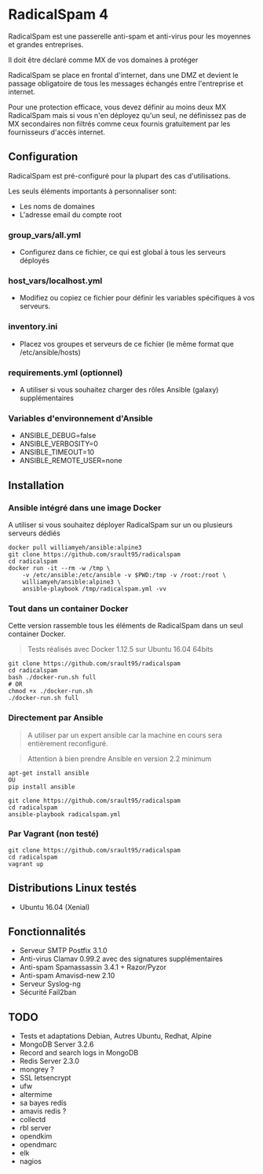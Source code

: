 # RadicalSpam 4

RadicalSpam est une passerelle anti-spam et anti-virus pour les moyennes et grandes entreprises.

Il doit être déclaré comme MX de vos domaines à protéger

RadicalSpam se place en frontal d'internet, dans une DMZ et devient le passage obligatoire de tous les messages échangés entre l'entreprise et internet.

Pour une protection efficace, vous devez définir au moins deux MX RadicalSpam mais si vous n'en déployez qu'un seul, ne définissez pas de MX secondaires non filtrés comme ceux fournis gratuitement par les fournisseurs d'accès internet.

## Configuration

RadicalSpam est pré-configuré pour la plupart des cas d'utilisations.

Les seuls éléments importants à personnaliser sont:

- Les noms de domaines
- L'adresse email du compte root 

### group_vars/all.yml

- Configurez dans ce fichier, ce qui est global à tous les serveurs déployés

### host_vars/localhost.yml

- Modifiez ou copiez ce fichier pour définir les variables spécifiques à vos serveurs.

### inventory.ini

- Placez vos groupes et serveurs de ce fichier (le même format que /etc/ansible/hosts)

### requirements.yml (optionnel)

- A utiliser si vous souhaitez charger des rôles Ansible (galaxy) supplémentaires 

### Variables d'environnement d'Ansible

- ANSIBLE_DEBUG=false
- ANSIBLE_VERBOSITY=0
- ANSIBLE_TIMEOUT=10
- ANSIBLE_REMOTE_USER=none

## Installation

### Ansible intégré dans une image Docker

A utiliser si vous souhaitez déployer RadicalSpam sur un ou plusieurs serveurs dédiés

	docker pull williamyeh/ansible:alpine3
	git clone https://github.com/srault95/radicalspam
	cd radicalspam
	docker run -it --rm -w /tmp \
		-v /etc/ansible:/etc/ansible -v $PWD:/tmp -v /root:/root \
		williamyeh/ansible:alpine3 \
		ansible-playbook /tmp/radicalspam.yml -vv

### Tout dans un container Docker

Cette version rassemble tous les éléments de RadicalSpam dans un seul container Docker.

> Tests réalisés avec Docker 1.12.5 sur Ubuntu 16.04 64bits

	git clone https://github.com/srault95/radicalspam
	cd radicalspam
	bash ./docker-run.sh full
	# OR
	chmod +x ./docker-run.sh
	./docker-run.sh full

### Directement par Ansible

> A utiliser par un expert ansible car la machine en cours sera entièrement reconfiguré.

> Attention à bien prendre Ansible en version 2.2 minimum

	apt-get install ansible
	OU
	pip install ansible
	
	git clone https://github.com/srault95/radicalspam
	cd radicalspam
	ansible-playbook radicalspam.yml
		
### Par Vagrant (non testé)

	git clone https://github.com/srault95/radicalspam
	cd radicalspam
	vagrant up
	
## Distributions Linux testés

- Ubuntu 16.04 (Xenial)	

## Fonctionnalités

- Serveur SMTP Postfix 3.1.0
- Anti-virus Clamav 0.99.2 avec des signatures supplémentaires 
- Anti-spam Spamassassin 3.4.1 + Razor/Pyzor
- Anti-spam Amavisd-new 2.10
- Serveur Syslog-ng
- Sécurité Fail2ban

## TODO

- Tests et adaptations Debian, Autres Ubuntu, Redhat, Alpine
- MongoDB Server 3.2.6
- Record and search logs in MongoDB
- Redis Server 2.3.0
- mongrey ?
- SSL letsencrypt
- ufw
- altermime
- sa bayes redis
- amavis redis ?
- collectd
- rbl server
- opendkim
- opendmarc
- elk
- nagios


